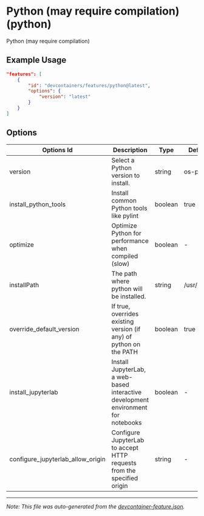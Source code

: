 
# Python (may require compilation) (python)

Python (may require compilation)

## Example Usage

```json
"features": [
    {
        "id": "devcontainers/features/python@latest",
        "options": {
            "version": "latest"
        }
    }
]
```

## Options

| Options Id | Description | Type | Default Value |
|-----|-----|-----|-----|
| version | Select a Python version to install. | string | os-provided |
| install_python_tools | Install common Python tools like pylint | boolean | true |
| optimize | Optimize Python for performance when compiled (slow) | boolean | - |
| installPath | The path where python will be installed. | string | /usr/local/python |
| override_default_version | If true, overrides existing version (if any) of python on the PATH | boolean | true |
| install_jupyterlab | Install JupyterLab, a web-based interactive development environment for notebooks | boolean | - |
| configure_jupyterlab_allow_origin | Configure JupyterLab to accept HTTP requests from the specified origin | string | - |

---

_Note: This file was auto-generated from the [devcontainer-feature.json](./devcontainer-feature.json)._
